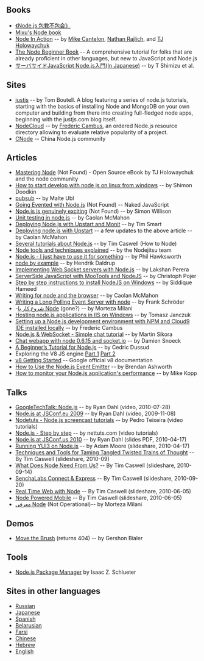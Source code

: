 ## Books

* [《Node.js 包教不包会》](https://github.com/alsotang/node-lessons)
* [Mixu's Node book](http://book.mixu.net/)
* [Node In Action](http://www.manning.com/cantelon/) -- by [Mike Cantelon](https://github.com/mcantelon), [Nathan Rajlich](https://github.com/tootallnate), and [TJ Holowaychuk](https://github.com/visionmedia)
* [The Node Beginner Book](http://www.nodebeginner.org/) -- A comprehensive tutorial for folks that are already proficient in other languages, but new to JavaScript and Node.js
* [サーバサイドJavaScript Node.js入門(In Japanese)](http://www.amazon.co.jp/%E3%82%B5%E3%83%BC%E3%83%90%E3%82%B5%E3%82%A4%E3%83%89JavaScript-Node-js%E5%85%A5%E9%96%80-%E6%B8%85%E6%B0%B4%E4%BF%8A%E5%8D%9A/dp/4048703676/ref=sr_1_1?ie=UTF8&qid=1349928638&sr=8-1) -- by T Shimizu et al.

## Sites

* [justjs](http://justjs.com) -- by Tom Boutell. A blog featuring a series of node.js tutorials, starting with the basics of installing Node and MongoDB on your own computer and building from there into creating full-fledged node apps, beginning with the justjs.com blog itself.
* [NodeCloud](http://www.nodecloud.org/) -- by [Frederic Cambus](http://www.cambus.net), an ordered Node.js resource directory allowing to evaluate relative popularity of a project.
* [CNode](https://cnodejs.org/) -- China Node.js community

## Articles

* [Mastering Node](http://visionmedia.github.com/masteringnode/) (Not Found) - Open Source eBook by TJ Holowaychuk and the node community
* [How to start develop with node js on linux from windows](http://wiki.github.com/shimondoodkin/nodejs-autorestart/how-to-start-develop-with-node-js-on-linux) -- by Shimon Doodkin
* [pubsub](http://www.nonblocking.io/2009/06/scalable-pubsub-with-nodejs.html) -- by Malte Ubl
* [Going Evented with Node.js](http://blog.nakedjavascript.com/going-evented-with-nodejs) (Not Found) -- Naked JavaScript 
* [Node.js is genuinely exciting](http://simonwillison.net/2009/Nov/23/node/) (Not Found) -- by Simon Willison
* [Unit testing in node.js](http://caolanmcmahon.com/unit_testing_nodejs.html) -- by Caolan McMahon
* [Deploying Node.js with Upstart and Monit](http://howtonode.org/deploying-node-upstart-monit) -- by Tim Smart
* [Deploying node.js with Upstart](http://caolanmcmahon.com/deploying_nodejs_applications_with_upstart.html) -- a few updates to the above article -- by Caolan McMahon
* [Several tutorials about Node.js](http://howtonode.org/) -- by Tim Caswell (How to Node)
* [Node tools and techniques explained](http://blog.nodejitsu.com/) -- by the Nodejitsu team 
* [Node.js - I just have to use it for something](http://hawksworx.com/blog/nodejs-i-just-have-to-use-it-for-something) -- by Phil Hawksworth
* [node by example](http://blog.osbutler.com/categories/node-by-example/) -- by Hendrik Daldrup
* [Implementing Web Socket servers with Node.js](http://www.web2media.net/laktek/2010/05/04/implementing-web-socket-servers-with-node-js/) -- by Lakshan Perera
* [ServerSide JavaScript with MooTools and NodeJS](http://davidwalsh.name/mootools-nodejs) -- by Christoph Pojer
* [Step by step instructions to install NodeJS on Windows](http://boxysystems.com/?p=203) -- by Siddique Hameed
* [Writing for node and the browser](http://caolanmcmahon.com/writing_for_node_and_the_browser.html) -- by Caolan McMahon
* [Writing a Long Polling Event Server with node](https://go-left.com/blog/programming/long-polling-with-node-js/) -- by Frank Schröder
* -[شروع کار با Node](http://blog.nodejs.ir/node/2) (gone?) -- by Morteza Milani
* [Hosting node.js applications in IIS on Windows](http://tomasz.janczuk.org/2011/08/hosting-nodejs-applications-in-iis-on.html) -- by Tomasz Janczuk
* [Setting up a Node.js development environment with NPM and Cloud9 IDE installed locally](http://www.cambus.net/setting-up-a-node-js-development-environment-with-npm-and-cloud9-ide-installed-locally/) -- by Frederic Cambus
* [Node.js & WebSocket - Simple chat tutorial](http://www.martinsikora.com/nodejs-and-websocket-simple-chat-tutorial) -- by Martin Sikora
* [Chat webapp with node 0.6.15 and socket.io](http://cestfait.ch/content/chat-webapp-nodejs) -- by Damien Snoeck
* [A Beginner’s Tutorial for Node.js](http://project70.com/nodejs/beginners-tutorial-node-js/) -- by Cedric Dussud
* Exploring the V8 JS engine [Part 1](http://jcla1.com/blog/2012/01/07/exploring-the-v8-js-engine-part-1/) [Part 2](http://jcla1.com/blog/2012/01/08/exploring-the-v8-js-engine-part-2/)
* [v8 Getting Started](https://developers.google.com/v8/get_started) -- Google official v8 documentation
* [How to Use the Node.js Event Emitter](http://blog.ashworth.in/how-to-use-the-node-js-eventemitter/) -- by Brendan Ashworth
* [How to monitor your Node.js application's performance](http://blog.ruxit.com/new-kid-node-js-monitoring/) -- by Mike Kopp

## Talks
* [GoogleTechTalk: Node.js](http://www.youtube.com/watch?v=F6k8lTrAE2g) -- by Ryan Dahl (video, 2010-07-28)
* [Node.js at JSConf.eu 2009](http://jsconf.eu/2009/video_nodejs_by_ryan_dahl.html) -- by Ryan Dahl (video, 2009-11-08)
* [Nodetuts - Node.js screencast tutorials](http://nodetuts.com/) -- by Pedro Teixeira (video tutorials)
* [Node.js - Step by step](http://net.tutsplus.com/sessions/node-js-step-by-step/) -- by nettuts.com (video tutorials)
* [Node.js at JSConf.us 2010](http://nodejs.org/jsconf2010.pdf) -- by Ryan Dahl (slides PDF, 2010-04-17) 
* [Running YUI3 on Node.js](http://www.slideshare.net/apmoore/running-yui-3-on-nodejs) -- by Adam Moore (slideshare, 2010-04-17)
* [Techniques and Tools for Taming Tangled Twisted Trains of Thought](http://www.slideshare.net/creationix/techniques-and-tools-for-taming-tangled-twisted-trains-of-thought) -- By Tim Caswell (slideshare, 2010-09)
* [What Does Node Need From Us?](http://www.slideshare.net/creationix/what-does-node-need-from-us) -- By Tim Caswell (slideshare, 2010-09-14)
* [SenchaLabs Connect & Express](http://www.slideshare.net/creationix/senchalabs-connect-express) -- By Tim Caswell (slideshare, 2010-09-20)
* [Real Time Web with Node](http://www.slideshare.net/creationix/real-time-web-with-node) -- By Tim Caswell (slideshare, 2010-06-05)
* [Node Powered Mobile](http://www.slideshare.net/creationix/node-powered-mobile) -- By Tim Caswell (slideshare, 2010-06-05)
* [معرفی Node](http://weapi.org/fa/screencasts/15-introduction-to-nodejs)  (Not Operational)-- by Morteza Milani

## Demos

* [Move the Brush](http://www.movethebrush.com/) (returns 404) -- by Gershon Bialer

## Tools

* [Node.js Package Manager](http://npmjs.org/) by Isaac Z. Schlueter

## Sites in other languages

* [Russian](http://nodejs.ru/)
* [Japanese](http://nodejs.jp/)
* [Spanish](http://www.nodejs.es/)
* [Belarusian](http://www.designcontest.com/show/node-js-be)
* [Farsi](http://nodejs.ir/)
* [Chinese](http://cnodejs.org)
* [Hebrew](http://nodejs.co.il/)
* [English](http://nodejs-news.com/)